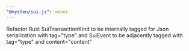 ```yaml
---
"@mysten/sui.js": minor
---
```


Refactor Rust SuiTransactionKind to be internally tagged for Json serialization with tag="type" and SuiEvent to be adjacently tagged with tag="type" and content="content"
